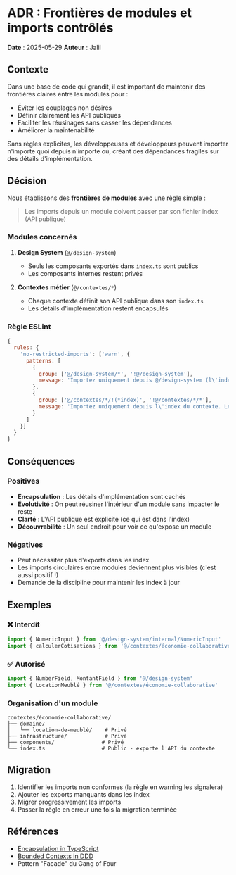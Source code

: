 # ADR : Frontières de modules et imports contrôlés

**Date** : 2025-05-29
**Auteur** : Jalil

## Contexte

Dans une base de code qui grandit, il est important de maintenir des frontières claires entre les modules pour :
- Éviter les couplages non désirés
- Définir clairement les API publiques
- Faciliter les réusinages sans casser les dépendances
- Améliorer la maintenabilité

Sans règles explicites, les développeuses et développeurs peuvent importer n'importe quoi depuis n'importe où, créant des dépendances fragiles sur des détails d'implémentation.

## Décision

Nous établissons des **frontières de modules** avec une règle simple :
> Les imports depuis un module doivent passer par son fichier index (API publique)

### Modules concernés

1. **Design System** (`@/design-system`)
   - Seuls les composants exportés dans `index.ts` sont publics
   - Les composants internes restent privés

2. **Contextes métier** (`@/contextes/*`)
   - Chaque contexte définit son API publique dans son `index.ts`
   - Les détails d'implémentation restent encapsulés

### Règle ESLint

```javascript
{
  rules: {
    'no-restricted-imports': ['warn', {
      patterns: [
        {
          group: ['@/design-system/*', '!@/design-system'],
          message: 'Importez uniquement depuis @/design-system (l\'index). Les imports directs sont interdits.'
        },
        {
          group: ['@/contextes/*/!(*index)', '!@/contextes/*/*'],
          message: 'Importez uniquement depuis l\'index du contexte. Les imports directs sont interdits.'
        }
      ]
    }]
  }
}
```

## Conséquences

### Positives

- **Encapsulation** : Les détails d'implémentation sont cachés
- **Évolutivité** : On peut réusiner l'intérieur d'un module sans impacter le reste
- **Clarté** : L'API publique est explicite (ce qui est dans l'index)
- **Découvrabilité** : Un seul endroit pour voir ce qu'expose un module

### Négatives

- Peut nécessiter plus d'exports dans les index
- Les imports circulaires entre modules deviennent plus visibles (c'est aussi positif !)
- Demande de la discipline pour maintenir les index à jour

## Exemples

### ❌ Interdit
```typescript
import { NumericInput } from '@/design-system/internal/NumericInput'
import { calculerCotisations } from '@/contextes/économie-collaborative/domaine/location-de-meublé/cotisations'
```

### ✅ Autorisé
```typescript
import { NumberField, MontantField } from '@/design-system'
import { LocationMeublé } from '@/contextes/économie-collaborative'
```

### Organisation d'un module

```
contextes/économie-collaborative/
├── domaine/
│   └── location-de-meublé/    # Privé
├── infrastructure/            # Privé
├── components/               # Privé
└── index.ts                  # Public - exporte l'API du contexte
```

## Migration

1. Identifier les imports non conformes (la règle en warning les signalera)
2. Ajouter les exports manquants dans les index
3. Migrer progressivement les imports
4. Passer la règle en erreur une fois la migration terminée

## Références

- [Encapsulation in TypeScript](https://www.typescriptlang.org/docs/handbook/modules.html)
- [Bounded Contexts in DDD](https://martinfowler.com/bliki/BoundedContext.html)
- Pattern "Facade" du Gang of Four